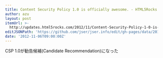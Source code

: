 ```yaml
---
title: Content Security Policy 1.0 is officially awesome. - HTML5Rocks Updates
author: azu
layout: post
itemUrl: >-
  http://updates.html5rocks.com/2012/11/Content-Security-Policy-1-0-is-officially-awesome
editJSONPath: 'https://github.com/jser/jser.info/edit/gh-pages/data/2012/11/index.json'
date: '2012-11-06T09:00:00Z'
---
```

CSP 1.0が勧告候補(Candidate Recommendation)になった
